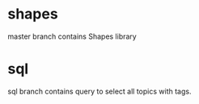 # shapes
master branch contains Shapes library

# sql
sql branch contains query to select all topics with tags.
